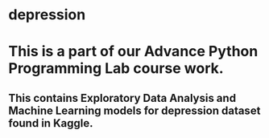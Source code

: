 # depression

# This is a part of our Advance Python Programming Lab course work.
## This contains Exploratory Data Analysis and Machine Learning models for depression dataset found in Kaggle.
